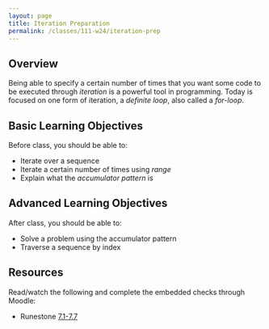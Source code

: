 ```yaml
---
layout: page
title: Iteration Preparation
permalink: /classes/111-w24/iteration-prep
---
```


## Overview
Being able to specify a certain number of times that you want some code to be executed through *iteration* is a powerful tool in programming.
Today is focused on one form of iteration, a *definite loop*, also called a *for-loop*.

## Basic Learning Objectives
Before class, you should be able to:
* Iterate over a sequence
* Iterate a certain number of times using *range*
* Explain what the *accumulator pattern* is

## Advanced Learning Objectives
After class, you should be able to:
* Solve a problem using the accumulator pattern
* Traverse a sequence by index

## Resources
Read/watch the following and complete the embedded checks through Moodle:
* Runestone [7.1-7.7](https://moodle.carleton.edu/mod/lti/view.php?id=905616)